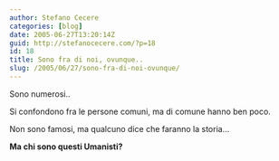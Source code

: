 ```yaml
---
author: Stefano Cecere
categories: [blog]
date: 2005-06-27T13:20:14Z
guid: http://stefanocecere.com/?p=18
id: 18
title: Sono fra di noi, ovunque..
slug: /2005/06/27/sono-fra-di-noi-ovunque/
---
```


Sono numerosi..

Si confondono fra le persone comuni, ma di comune hanno ben poco.

Non sono famosi, ma qualcuno dice che faranno la storia…

**Ma chi sono questi Umanisti?**